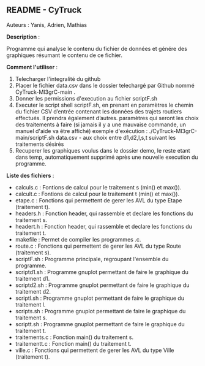 README - CyTruck 
-----------------
Auteurs : Yanis, Adrien, Mathias

__Description__ :

Programme qui analyse le contenu du fichier de données et génére des graphiques résumant le contenu de ce fichier.


__Comment l'utiliser__ : 

1. Telecharger l'integralité du github
2. Placer le fichier data.csv dans le dossier telechargé par Github nommé CyTruck-MI3grC-main .
3. Donner les permissions d'execution au fichier scriptF.sh
4. Executer le script shell scriptF.sh, en prenant en paramètres le chemin du fichier CSV d’entrée contenant les données des trajets routiers effectués. Il prendra également d’autres. paramètres qui seront les choix des traitements à faire (si jamais il y a une mauvaise commande, un manuel d'aide va être affiché)
exemple d'exécution : ./CyTruck-MI3grC-main/scriptF.sh data.csv - aux choix entre d1,d2,l,s,t suivant les traitements désirés
5. Recuperer les graphiques voulus dans le dossier demo, le reste etant dans temp, automatiquement supprimé après une nouvelle execution du programme.

__Liste des fichiers__ : 

- calculs.c : Fontions de calcul pour le traitement s (min() et max()).
- calcult.c : Fontions de calcul pour le traitement t (min() et max()).
- etape.c : Fonctions qui permettent de gerer les AVL du type Etape (traitement t).
- headers.h : Fonction header, qui rassemble et declare les fonctions du traitement s.
- headert.h : Fonction header, qui rassemble et declare les fonctions du traitement t.
- makefile : Permet de compiler les programmes .c.
- route.c : Fonctions qui permettent de gerer les AVL du type Route (traitement s).
- scriptF.sh : Programme principale, regroupant l'ensemble du programme.
- scriptd1.sh : Programme gnuplot permettant de faire le graphique du traitement d1.
- scriptd2.sh : Programme gnuplot permettant de faire le graphique du traitement d2.
- scriptl.sh : Programme gnuplot permettant de faire le graphique du traitement l.
- scripts.sh : Programme gnuplot permettant de faire le graphique du traitement s.
- scriptt.sh : Programme gnuplot permettant de faire le graphique du traitement t.
- traitements.c : Fonction main() du traitement s.
- traitementt.c : Fonction main() du traitement t.
- ville.c : Fonctions qui permettent de gerer les AVL du type Ville (traitement t).
